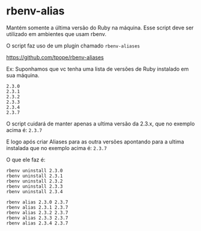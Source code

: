 # rbenv-alias

Mantém somente a última versão do Ruby na máquina. Esse script deve ser utilizado 
em ambientes que usam rbenv.

O script faz uso de um plugin chamado ```rbenv-aliases```

https://github.com/tpope/rbenv-aliases

Ex: Suponhamos que vc tenha uma lista de versões de Ruby instalado em sua máquina.

``` 
2.3.0
2.3.1
2.3.2
2.3.3
2.3.4
2.3.7
```

O script cuidará de manter apenas a ultima versão da 2.3.x, que no exemplo acima é: ```2.3.7```

E logo após criar Aliases para as outra versões apontando para a ultima instalada que no exemplo acima é: ```2.3.7```

O que ele faz é: 

```
rbenv uninstall 2.3.0
rbenv uninstall 2.3.1
rbenv uninstall 2.3.2
rbenv uninstall 2.3.3
rbenv uninstall 2.3.4

rbenv alias 2.3.0 2.3.7
rbenv alias 2.3.1 2.3.7
rbenv alias 2.3.2 2.3.7
rbenv alias 2.3.3 2.3.7
rbenv alias 2.3.4 2.3.7 
```
